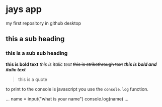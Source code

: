 # jays app
 my first repository in github desktop
## this a sub heading

### this is a sub sub heading 

**this is bold text**
*this is italic text*
~~this is strikethrough text~~
***this is bold and italic text***

> this is a quote 

to print to the console is javascript you use the  `console.log`                                      function.

...
name = input("what is your name")
console.log(name)
...